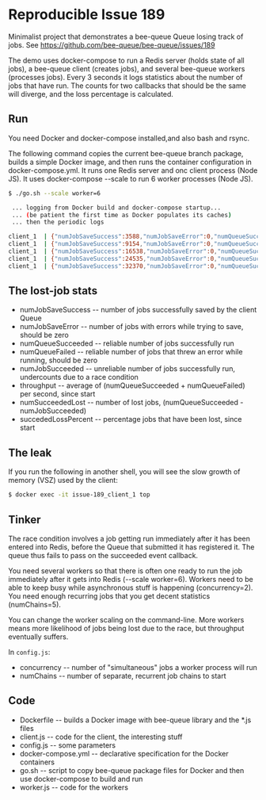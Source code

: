 # Reproducible Issue 189

Minimalist project that demonstrates a bee-queue Queue losing track of jobs. See https://github.com/bee-queue/bee-queue/issues/189

The demo uses docker-compose to run a Redis server (holds state of all jobs), a bee-queue client (creates jobs), and several bee-queue workers (processes jobs).
Every 3 seconds it logs statistics about the number of jobs that have run.
The counts for two callbacks that should be the same will diverge, and the loss percentage is calculated.

## Run

You need Docker and docker-compose installed,and also bash and rsync.

The following command copies the current bee-queue branch package, builds a simple Docker image, and then runs the container configuration in docker-compose.yml.
It runs one Redis server and onc client process (Node JS).
It uses docker-compose --scale to run 6 worker processes (Node JS).

```bash
$ ./go.sh --scale worker=6

 ... logging from Docker build and docker-compose startup...
 ... (be patient the first time as Docker populates its caches)
 ... then the periodic logs

client_1  | {"numJobSaveSuccess":3588,"numJobSaveError":0,"numQueueSucceeded":3586,"numQueueFailed":0,"numJobSucceeded":3461,"throughput":"1195","numSucceededLost":125,"succededLossPercent":"3.5"}
client_1  | {"numJobSaveSuccess":9154,"numJobSaveError":0,"numQueueSucceeded":9155,"numQueueFailed":0,"numJobSucceeded":8901,"throughput":"1526","numSucceededLost":254,"succededLossPercent":"2.8"}
client_1  | {"numJobSaveSuccess":16538,"numJobSaveError":0,"numQueueSucceeded":16544,"numQueueFailed":0,"numJobSucceeded":16180,"throughput":"1838","numSucceededLost":364,"succededLossPercent":"2.2"}
client_1  | {"numJobSaveSuccess":24535,"numJobSaveError":0,"numQueueSucceeded":24532,"numQueueFailed":0,"numJobSucceeded":24017,"throughput":"2044","numSucceededLost":515,"succededLossPercent":"2.1"}
client_1  | {"numJobSaveSuccess":32370,"numJobSaveError":0,"numQueueSucceeded":32368,"numQueueFailed":0,"numJobSucceeded":31636,"throughput":"2158","numSucceededLost":732,"succededLossPercent":"2.3"}
```

## The lost-job stats

* numJobSaveSuccess -- number of jobs successfully saved by the client Queue
* numJobSaveError -- number of jobs with errors while trying to save, should be zero
* numQueueSucceeded -- reliable number of jobs successfully run
* numQueueFailed -- reliable number of jobs that threw an error while running, should be zero
* numJobSucceeded -- unreliable number of jobs successfully run, undercounts due to a race condition
* throughput -- average of (numQueueSucceeded + numQueueFailed) per second, since start
* numSucceededLost -- number of lost jobs, (numQueueSucceeded - numJobSucceeded)
* succededLossPercent -- percentage jobs that have been lost, since start

## The leak

If you run the following in another shell, you will see the slow growth of memory (VSZ) used by the client:
```bash
$ docker exec -it issue-189_client_1 top
```

## Tinker

The race condition involves a job getting run immediately after it has been entered into Redis, before the Queue that submitted it has registered it.
The queue thus fails to pass on the succeeded event callback.

You need several workers so that there is often one ready to run the job immediately after it gets into Redis (--scale worker=6).
Workers need to be able to keep busy while asynchronous stuff is happening (concurrency=2).
You need enough recurring jobs that you get decent statistics (numChains=5).

You can change the worker scaling on the command-line.
More workers means more likelihood of jobs being lost due to the race, but throughput eventually suffers.

In `config.js`:
* concurrency -- number of "simultaneous" jobs a worker process will run
* numChains -- number of separate, recurrent job chains to start

## Code

* Dockerfile -- builds a Docker image with bee-queue library and the *.js files
* client.js -- code for the client, the interesting stuff
* config.js -- some parameters
* docker-compose.yml -- declarative specification for the Docker containers
* go.sh -- script to copy bee-queue package files for Docker and then use docker-compose to build and run
* worker.js -- code for the workers

